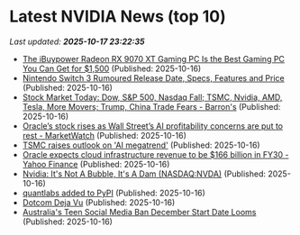 # Latest NVIDIA News (top 10)
_Last updated: **2025-10-17 23:22:35**_

- [The iBuypower Radeon RX 9070 XT Gaming PC Is the Best Gaming PC You Can Get for $1,500](https://www.ign.com/articles/ibuypower-slate-radeon-rx-9070-xt-gaming-pc-deal) (Published: 2025-10-16)
- [Nintendo Switch 3 Rumoured Release Date, Specs, Features and Price](https://www.ibtimes.com/nintendo-switch-3-rumoured-release-date-specs-features-price-3787355) (Published: 2025-10-16)
- [Stock Market Today: Dow, S&P 500, Nasdaq Fall; TSMC, Nvidia, AMD, Tesla, More Movers; Trump, China Trade Fears - Barron's](https://slashdot.org/firehose.pl?op=view&amp;id=179810352) (Published: 2025-10-16)
- [Oracle’s stock rises as Wall Street’s AI profitability concerns are put to rest - MarketWatch](https://slashdot.org/firehose.pl?op=view&amp;id=179810350) (Published: 2025-10-16)
- [TSMC raises outlook on 'AI megatrend'](https://www.semafor.com/article/10/16/2025/tsmc-raises-outlook-on-ai-megatrend) (Published: 2025-10-16)
- [Oracle expects cloud infrastructure revenue to be $166 billion in FY30 - Yahoo Finance](https://slashdot.org/firehose.pl?op=view&amp;id=179810240) (Published: 2025-10-16)
- [Nvidia: It's Not A Bubble, It's A Dam (NASDAQ:NVDA)](https://biztoc.com/x/4bfb8902c67961c1) (Published: 2025-10-16)
- [quantlabs added to PyPI](https://pypi.org/project/quantlabs/) (Published: 2025-10-16)
- [Dotcom Deja Vu](https://dailyreckoning.com/dotcom-deja-vu/) (Published: 2025-10-16)
- [Australia's Teen Social Media Ban December Start Date Looms](https://biztoc.com/x/a187b68c27447ecb) (Published: 2025-10-16)
